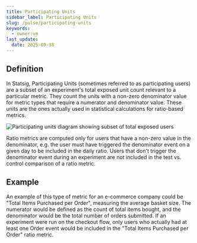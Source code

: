 ```yaml
---
title: Participating Units
sidebar_label: Participating Units
slug: /pulse/participating-units
keywords:
  - owner:vm
last_update:
  date: 2025-09-18
---
```


## Definition

In Statsig, Participating Units (sometimes referred to as participating users) are a subset of an experiment's total exposed unit count relevant to a particular metric. They count the units with a non-zero denominator value for metric types that require a numerator and denominator value. These units are the ones actually used in statistical calculations for ratio-based metrics.

![Participating units diagram showing subset of total exposed users](/img/participating_units.png)

Ratio metrics are computed only for users that have a non-zero value in the denominator, e.g. the user must have triggered the denominator event on a given day to be included in the daily ratio. Users that don't trigger the denominator event during an experiment are not included in the test vs. control comparison of a ratio metric.

## Example

An example of this type of metric for an e-commerce company could be "Total Items Purchased per Order", measuring the average basket size. The numerator would be defined as the count of total items bought, and the denominator would be the total number of orders submitted. If an experiment were run on the checkout flow, only users who actually had at least one Order event would be included in the "Total Items Purchased per Order" ratio metric.
